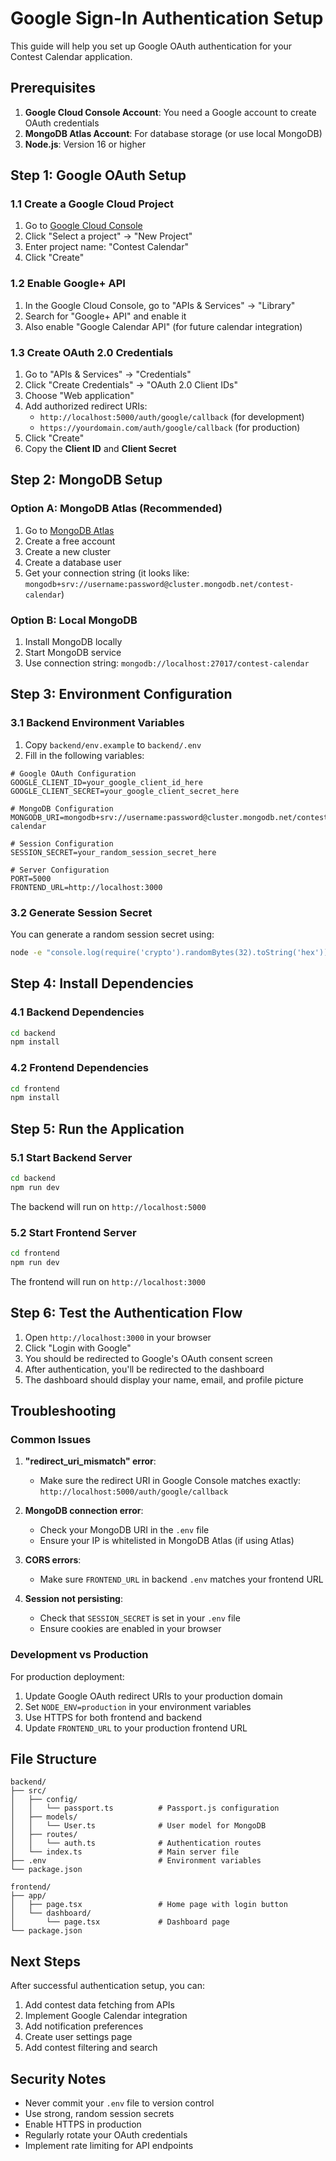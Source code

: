 # Google Sign-In Authentication Setup

This guide will help you set up Google OAuth authentication for your Contest Calendar application.

## Prerequisites

1. **Google Cloud Console Account**: You need a Google account to create OAuth credentials
2. **MongoDB Atlas Account**: For database storage (or use local MongoDB)
3. **Node.js**: Version 16 or higher

## Step 1: Google OAuth Setup

### 1.1 Create a Google Cloud Project

1. Go to [Google Cloud Console](https://console.cloud.google.com/)
2. Click "Select a project" → "New Project"
3. Enter project name: "Contest Calendar"
4. Click "Create"

### 1.2 Enable Google+ API

1. In the Google Cloud Console, go to "APIs & Services" → "Library"
2. Search for "Google+ API" and enable it
3. Also enable "Google Calendar API" (for future calendar integration)

### 1.3 Create OAuth 2.0 Credentials

1. Go to "APIs & Services" → "Credentials"
2. Click "Create Credentials" → "OAuth 2.0 Client IDs"
3. Choose "Web application"
4. Add authorized redirect URIs:
   - `http://localhost:5000/auth/google/callback` (for development)
   - `https://yourdomain.com/auth/google/callback` (for production)
5. Click "Create"
6. Copy the **Client ID** and **Client Secret**

## Step 2: MongoDB Setup

### Option A: MongoDB Atlas (Recommended)

1. Go to [MongoDB Atlas](https://www.mongodb.com/atlas)
2. Create a free account
3. Create a new cluster
4. Create a database user
5. Get your connection string (it looks like: `mongodb+srv://username:password@cluster.mongodb.net/contest-calendar`)

### Option B: Local MongoDB

1. Install MongoDB locally
2. Start MongoDB service
3. Use connection string: `mongodb://localhost:27017/contest-calendar`

## Step 3: Environment Configuration

### 3.1 Backend Environment Variables

1. Copy `backend/env.example` to `backend/.env`
2. Fill in the following variables:

```env
# Google OAuth Configuration
GOOGLE_CLIENT_ID=your_google_client_id_here
GOOGLE_CLIENT_SECRET=your_google_client_secret_here

# MongoDB Configuration
MONGODB_URI=mongodb+srv://username:password@cluster.mongodb.net/contest-calendar

# Session Configuration
SESSION_SECRET=your_random_session_secret_here

# Server Configuration
PORT=5000
FRONTEND_URL=http://localhost:3000
```

### 3.2 Generate Session Secret

You can generate a random session secret using:
```bash
node -e "console.log(require('crypto').randomBytes(32).toString('hex'))"
```

## Step 4: Install Dependencies

### 4.1 Backend Dependencies

```bash
cd backend
npm install
```

### 4.2 Frontend Dependencies

```bash
cd frontend
npm install
```

## Step 5: Run the Application

### 5.1 Start Backend Server

```bash
cd backend
npm run dev
```

The backend will run on `http://localhost:5000`

### 5.2 Start Frontend Server

```bash
cd frontend
npm run dev
```

The frontend will run on `http://localhost:3000`

## Step 6: Test the Authentication Flow

1. Open `http://localhost:3000` in your browser
2. Click "Login with Google"
3. You should be redirected to Google's OAuth consent screen
4. After authentication, you'll be redirected to the dashboard
5. The dashboard should display your name, email, and profile picture

## Troubleshooting

### Common Issues

1. **"redirect_uri_mismatch" error**:
   - Make sure the redirect URI in Google Console matches exactly: `http://localhost:5000/auth/google/callback`

2. **MongoDB connection error**:
   - Check your MongoDB URI in the `.env` file
   - Ensure your IP is whitelisted in MongoDB Atlas (if using Atlas)

3. **CORS errors**:
   - Make sure `FRONTEND_URL` in backend `.env` matches your frontend URL

4. **Session not persisting**:
   - Check that `SESSION_SECRET` is set in your `.env` file
   - Ensure cookies are enabled in your browser

### Development vs Production

For production deployment:

1. Update Google OAuth redirect URIs to your production domain
2. Set `NODE_ENV=production` in your environment variables
3. Use HTTPS for both frontend and backend
4. Update `FRONTEND_URL` to your production frontend URL

## File Structure

```
backend/
├── src/
│   ├── config/
│   │   └── passport.ts          # Passport.js configuration
│   ├── models/
│   │   └── User.ts              # User model for MongoDB
│   ├── routes/
│   │   └── auth.ts              # Authentication routes
│   └── index.ts                 # Main server file
├── .env                         # Environment variables
└── package.json

frontend/
├── app/
│   ├── page.tsx                 # Home page with login button
│   └── dashboard/
│       └── page.tsx             # Dashboard page
└── package.json
```

## Next Steps

After successful authentication setup, you can:

1. Add contest data fetching from APIs
2. Implement Google Calendar integration
3. Add notification preferences
4. Create user settings page
5. Add contest filtering and search

## Security Notes

- Never commit your `.env` file to version control
- Use strong, random session secrets
- Enable HTTPS in production
- Regularly rotate your OAuth credentials
- Implement rate limiting for API endpoints
